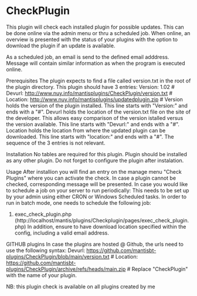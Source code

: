 # CheckPlugin
This plugin will check each installed plugin for possible updates. This can be done online via the admin menu or thru a scheduled job. When online, an overview is presented with the status of your plugins with the option to download the plugin if an update is available.

As a scheduled job, an email is send to the defined email adddress. Message will contain similar information as when the program is executed online.

Prerequisites
The plugin expects to find a file called version.txt in the root of the plugin directory.
This plugin should have 3 entries:
Version: 1.02 #
Devurl: http://www.nuy.info/mantisplugins/CheckPlugin/version.txt #
Location: http://www.nuy.info/mantisplugins/updatedplugin.zip #
Version holds the version of the plugin installed.
This line starts with "Version:" and ends with a "#".
Devurl holds the location of the version.txt file on the site of the developer. This allows easy comparison of the version istalled versus the version available.
This line starts with "Devurl:" and ends with a "#".
Location holds the location from where the updated plugin can be downloaded.
This line starts with "location:" and ends with a "#".
The sequence of the 3 entries is not relevant.

Installation
No tables are required for this plugin.
Plugin should be installed as any other plugin.
Do not forget to configure the plugin after instalation.

Usage
After installion you will find an entry on the manage menu "Check Plugins" where you can activate the check.
In case a plugin cannot be checked, corresponding message will be presented.
In case you would like to schedule a job on your server to run periodically:
This needs to be set up by your admin using either CRON or Windows Scheduled tasks.
In order to run in batch mode, one needs to schedule the following job:
1. exec_check_plugin.php (http://localhost/mantis/plugins/Checkplugin/pages/exec_check_plugin.php)
In addition, ensure to have download location specified within the config, including a valid email address.


GITHUB plugins
In case the plugins are hosted @ Github, the urls need to use the following syntax:
Devurl: https://github.com/mantisbt-plugins/CheckPlugin/blob/main/version.txt #
Location: https://github.com/mantisbt-plugins/CheckPlugin/archive/refs/heads/main.zip #
Replace "CheckPlugin" with the name of your plugin.

NB: this  plugin check is available on all plugins created by me

